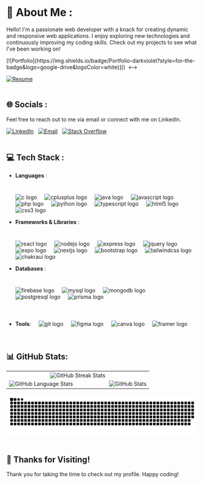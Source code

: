 
# 💫 About Me :
Hello! I'm a passionate web developer with a knack for creating dynamic and responsive web applications. I enjoy exploring new technologies and continuously improving my coding skills. Check out my projects to see what I've been working on!

<!-->[![Portfolio](https://img.shields.io/badge/Portfolio-darkviolet?style=for-the-badge&logo=google-drive&logoColor=white)]() &nbsp;<-->
[![Resume](https://img.shields.io/badge/Resume-forestgreen?style=for-the-badge&logo=google-drive&logoColor=white)](https://drive.google.com/file/d/1I4FwS5ccwtdq0dJpx6-lUt5yI_SvJw4E/view?usp=drive_link)
<br/><br/>


## 🌐 Socials :
<p>Feel free to reach out to me via email or connect with me on LinkedIn.</p>

[![LinkedIn](https://img.shields.io/badge/LinkedIn-%230077B5.svg?style=for-the-badge&logo=linkedin&logoColor=white)](https://www.linkedin.com/in/shreyas-swain/) &nbsp;
[![Email](https://img.shields.io/badge/Email-D14836?style=for-the-badge&logo=gmail&logoColor=white)](mailto:shreyas.swain07@gmail.com) &nbsp;
[![Stack Overflow](https://img.shields.io/badge/-Stackoverflow-FE7A16?style=for-the-badge&logo=stack-overflow&logoColor=white)](https://stackoverflow.com/users/25241484)
<br/><br/>


## 💻 Tech Stack :
- **Languages** :  &nbsp;&nbsp;&nbsp;
                   <span style="padding-top: 40px; display: inline-block;">
                        <img src="https://cdn.jsdelivr.net/gh/devicons/devicon/icons/c/c-original.svg" height="30" alt="c logo" />
                        <img width="12" />
                        <img src="https://cdn.jsdelivr.net/gh/devicons/devicon/icons/cplusplus/cplusplus-original.svg" height="30" alt="cplusplus logo" />
                        <img width="12" />
                        <img src="https://cdn.jsdelivr.net/gh/devicons/devicon/icons/java/java-original.svg" height="30" alt="java logo" />
                        <img width="12" />
                        <img src="https://cdn.jsdelivr.net/gh/devicons/devicon/icons/javascript/javascript-original.svg" height="30" alt="javascript logo" />
                        <img width="12" />
                        <img src="https://cdn.jsdelivr.net/gh/devicons/devicon/icons/php/php-original.svg" height="30" alt="php logo" />
                        <img width="12" />
                        <img src="https://cdn.jsdelivr.net/gh/devicons/devicon/icons/python/python-original.svg" height="30" alt="python logo" />
                        <img width="12" />
                        <img src="https://cdn.jsdelivr.net/gh/devicons/devicon/icons/typescript/typescript-original.svg" height="30" alt="typescript logo" />
                        <img width="12" />
                        <img src="https://cdn.jsdelivr.net/gh/devicons/devicon/icons/html5/html5-original.svg" height="30" alt="html5 logo" />
                        <img width="12" />
                        <img src="https://cdn.jsdelivr.net/gh/devicons/devicon/icons/css3/css3-original.svg" height="30" alt="css3 logo" />
                        <img width="12" />
                  </span>

- **Frameworks & Libraries** :  &nbsp;&nbsp;&nbsp;
                                <span style="padding-top: 40px; display: inline-block;">
                                    <img src="https://cdn.jsdelivr.net/gh/devicons/devicon/icons/react/react-original.svg" height="30" alt="react logo" />
                                    <img width="12" />
                                    <!--img src="https://cdn.jsdelivr.net/gh/devicons/devicon/icons/react/react-original.svg" height="30" alt="react native logo" />
                                    <img width="12" /-->
                                    <img src="https://cdn.jsdelivr.net/gh/devicons/devicon/icons/nodejs/nodejs-original.svg" height="30" alt="nodejs logo" />
                                    <img width="12" />
                                    <img src="https://cdn.jsdelivr.net/gh/devicons/devicon/icons/express/express-original.svg" height="30" alt="express logo" />
                                    <img width="12" />
                                    <img src="https://cdn.jsdelivr.net/gh/devicons/devicon/icons/jquery/jquery-original.svg" height="30" alt="jquery logo" />
                                    <img width="12" />
                                    <img src="https://www.vectorlogo.zone/logos/expoio/expoio-icon.svg" height="30" alt="expo logo" />
                                    <img width="12" />
                                    <img src="https://cdn.jsdelivr.net/gh/devicons/devicon/icons/nextjs/nextjs-original.svg" height="30" alt="nextjs logo" />
                                    <img width="12" />
                                    <img src="https://cdn.jsdelivr.net/gh/devicons/devicon/icons/bootstrap/bootstrap-original.svg" height="30" alt="bootstrap logo" />
                                    <img width="12" />
                                    <img src="https://cdn.jsdelivr.net/gh/devicons/devicon/icons/tailwindcss/tailwindcss-original.svg" height="30" alt="tailwindcss logo" />
                                    <img width="12" />
                                    <img src="https://www.vectorlogo.zone/logos/chakra-ui/chakra-ui-icon.svg" height="30" alt="chakraui logo" />
                                    <img width="12" />
                              </span>
  
- **Databases** :  &nbsp;&nbsp;&nbsp;
                   <span style="padding-top: 40px; display: inline-block;">
                      <img src="https://cdn.jsdelivr.net/gh/devicons/devicon/icons/firebase/firebase-plain.svg" height="30" alt="firebase logo" />
                      <img width="12" />
                      <img src="https://cdn.jsdelivr.net/gh/devicons/devicon/icons/mysql/mysql-original.svg" height="30" alt="mysql logo" />
                      <img width="12" />
                      <img src="https://cdn.jsdelivr.net/gh/devicons/devicon/icons/mongodb/mongodb-original.svg" height="30" alt="mongodb logo" />
                      <img width="12" />
                      <img src="https://cdn.jsdelivr.net/gh/devicons/devicon/icons/postgresql/postgresql-original.svg" height="30" alt="postgresql logo" />
                      <img width="12" />
                      <img src="https://cdn.jsdelivr.net/gh/devicons/devicon/icons/prisma/prisma-original.svg" height="30" alt="prisma logo" />
                      <img width="12" />
                  </span>
  
- **Tools**:  &nbsp;&nbsp;&nbsp;
              <span style="padding-top: 40px; display: inline-block;">
                  <img src="https://cdn.jsdelivr.net/gh/devicons/devicon/icons/git/git-original.svg" height="30" alt="git logo" />
                  <img width="12" />
                  <img src="https://cdn.jsdelivr.net/gh/devicons/devicon/icons/figma/figma-original.svg" height="30" alt="figma logo" />
                  <img width="12" />
                  <img src="https://cdn.jsdelivr.net/gh/devicons/devicon/icons/canva/canva-original.svg" height="30" alt="canva logo" />
                  <img width="12" />
                  <img src="https://www.vectorlogo.zone/logos/framer/framer-icon.svg" height="30" alt="framer logo" />
              </span>
<br/><br/><br/>


## 📊 GitHub Stats:
<table style="border: none; border-collapse: collapse; width: 100%" align="center">
  <tr style="border: none;">
    <td style="border: none;" colspan="2" align="center">
      <img src="https://github-readme-streak-stats.herokuapp.com/?user=Shreyas-Swain-10&theme=dracula&hide_border=true" alt="GitHub Streak Stats">
    </td>
  </tr>
  <tr style="border: none;">
    <td style="border: none; width: 70%">
      <img src="https://github-readme-stats.vercel.app/api/top-langs/?username=Shreyas-Swain-10&theme=dracula&hide_border=true&include_all_commits=false&count_private=true&layout=compact" alt="GitHub Language Stats">
    </td>
    <td style="border: none; width: 30%">
      <img src="https://github-readme-stats.vercel.app/api?username=Shreyas-Swain-10&theme=dracula&hide_border=true&include_all_commits=false&count_private=false" alt="GitHub Stats">
    </td>
  </tr>
</table>
<div align="center">
  <img alt="github-snake" src="https://github.com/Shreyas-Swain-10/Shreyas-Swain-10/blob/output/github-contribution-grid-snake-dark.svg" />
</div>
<br/>
<!--div align="center">
  <img alt="github-metrics" src="https://github.com/Shreyas-Swain-10/Shreyas-Swain-10/blob/main/github-metrics.svg" />
</div>
<br/-->


## 🙏 Thanks for Visiting!
Thank you for taking the time to check out my profile. Happy coding!
